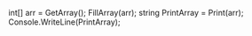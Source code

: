 int[] arr = GetArray();
   FillArray(arr);
   string PrintArray = Print(arr); 
   Console.WriteLine(PrintArray); 